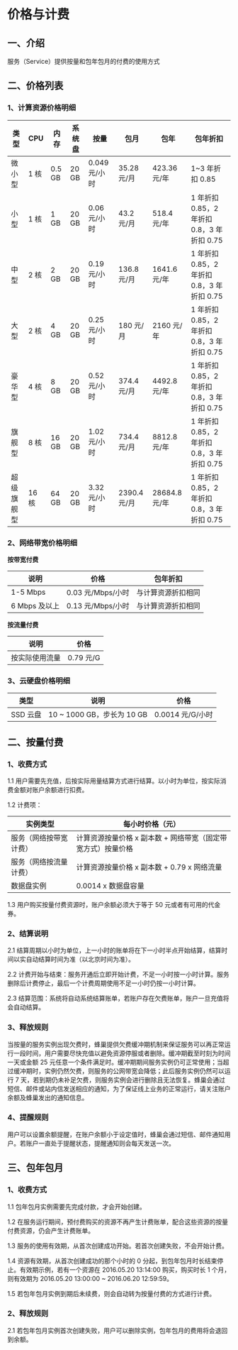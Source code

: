 # 价格与计费

## 一、介绍 

服务（Service）提供按量和包年包月的付费的使用方式

## 二、价格列表 

### 1、计算资源价格明细 

|    类型    |  CPU  |  内存  | 系统盘 |      按量     |     包月     |      包年     |                  包年折扣                  |
|------------|-------|--------|--------|---------------|--------------|---------------|--------------------------------------------|
| 微小型     | 1 核  | 0.5 GB | 20 GB  | 0.049 元/小时 | 35.28 元/月  | 423.36 元/年  | 1~3 年折扣 0.85                            |
| 小型       | 1 核  | 1 GB   | 20 GB  | 0.06 元/小时  | 43.2 元/月   | 518.4 元/年   | 1 年折扣 0.85，2 年折扣 0.8，3 年折扣 0.75 |
| 中型       | 2 核  | 2 GB   | 20 GB  | 0.19 元/小时  | 136.8 元/月  | 1641.6 元/年  | 1 年折扣 0.85，2 年折扣 0.8，3 年折扣 0.75 |
| 大型       | 2 核  | 4 GB   | 20 GB  | 0.25 元/小时  | 180 元/月    | 2160 元/年    | 1 年折扣 0.85，2 年折扣 0.8，3 年折扣 0.75 |
| 豪华型     | 4 核  | 8 GB   | 20 GB  | 0.52 元/小时  | 374.4 元/月  | 4492.8 元/年  | 1 年折扣 0.85，2 年折扣 0.8，3 年折扣 0.75 |
| 旗舰型     | 8 核  | 16 GB  | 20 GB  | 1.02 元/小时  | 734.4 元/月  | 8812.8 元/年  | 1 年折扣 0.85，2 年折扣 0.8，3 年折扣 0.75 |
| 超级旗舰型 | 16 核 | 64 GB  | 20 GB  | 3.32 元/小时  | 2390.4 元/月 | 28684.8 元/年 | 1 年折扣 0.85，2 年折扣 0.8，3 年折扣 0.75 |

### 2、网络带宽价格明细 

**按带宽付费**

|      说明     |        价格       |      包年折扣      |
|---------------|-------------------|--------------------|
| 1-5 Mbps      | 0.03 元/Mbps/小时 | 与计算资源折扣相同 |
| 6 Mbps 及以上 | 0.13 元/Mbps/小时 | 与计算资源折扣相同 |

**按流量付费**

|      说明      |    价格   |
|----------------|-----------|
| 按实际使用流量 | 0.79 元/G |

### 3、云硬盘价格明细 

|   类型   |            说明            |       价格       |
|----------|----------------------------|------------------|
| SSD 云盘 | 10 ~ 1000 GB，步长为 10 GB | 0.0014 元/G/小时 |

## 二、按量付费 

### 1、收费方式

1.1 用户需要先充值，后按实际用量结算方式进行结算。以小时为单位，按实际消费金额对账户余额进行扣费。

1.2 计费项：

|        实例类型        |                       每小时价格（元）                       |
|------------------------|--------------------------------------------------------------|
| 服务（网络按带宽计费） | 计算资源按量价格 x 副本数 + 网络带宽（固定带宽方式）按量价格 |
| 服务（网络按流量计费） | 计算资源按量价格 x 副本数 + 0.79 x 网络流量                  |
| 数据盘实例             | 0.0014 x 数据盘容量                                          |

1.3 用户购买按量付费资源时，账户余额必须大于等于 50 元或者有可用的代金券。

### 2、结算说明 

2.1 结算周期以小时为单位，上一小时的账单将在下一小时半点开始结算，结算时间以实自动结算时间为准（以北京时间为准）。

2.2 计费开始与结束：服务开通后立即开始计费，不足一小时按一小时计算。服务删除后计费停止，最后一个计费周期使用不足一小时仍按一小时计算。

2.3 结算范围：系统将自动系统结算账单，若账户存在欠费账单，账户一旦充值将会自动结算。

### 3、释放规则 

当按量的服务实例出现欠费时，蜂巢提供欠费缓冲期机制来保证服务可以再正常运行一段时间，用户需要尽快充值以避免资源停服或者删除。缓冲期截至时刻为时间一天或金额 25 元任意一个条件满足时。缓冲期期间服务实例仍可正常使用；当超过缓冲期时，实例仍然欠费，则服务的公网带宽会降低；此后服务实例仍然可以运行 7 天，若到期仍未补足欠费，则服务实例会进行删除且无法恢复。蜂巢会通过短信、邮件或站内信发送相应的通知，为了保证线上业务的正常运行，请关注账户余额及蜂巢发出的通知信息。

### 4、提醒规则 

用户可以设置余额提醒，在账户余额小于设定值时，蜂巢会通过短信、邮件通知用户。若账户一直处于提醒状态，提醒通知则会每天发送一次。

## 三、包年包月

### 1、收费方式  

1.1 包年包月实例需要先完成付款，才会开始创建。

1.2 在服务运行期间，预付费购买的资源不再产生计费账单，配合这些资源的按量付费资源，仍会产生计费账单。

1.3 服务的使用有效期，从首次创建成功开始。若首次创建失败，不会开始计费。

1.4 资源有效期，从首次创建成功的那个小时的 0 分起，到包年包月时长结束停止。有效期示例，若有一个资源在 2016.05.20 13:14:00 购买，购买时长 1 个月，则有效期为 2016.05.20 13:00:00 ~ 2016.06.20 12:59:59。

1.5 若包年包月实例到期后未续费，则会自动转为按量付费的方式进行计费。

### 2、释放规则 

2.1 若包年包月实例首次创建失败，用户可以删除实例，包年包月的费用将会退回到余额。


